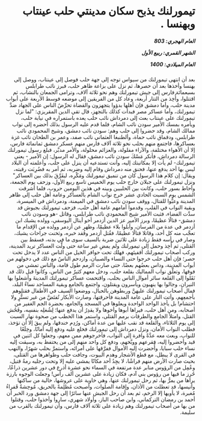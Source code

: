 <h1 dir="rtl">تيمورلنك يذبح سكان مدينتي حلب عينتاب وبهنسا .</h1>

<h5 dir="rtl">العام الهجري:  803

الشهر القمري: ربيع الأول

العام الميلادي: 1400</h5>

<p dir="rtl">بعد أن انتهى تيمورلنك من سيواس توجه إلى جهة حلب فوصل إلى عينتاب، ووصل إلى بهنسا وأخذها بعد أن حصرها، ثم نزل على بزاعة ظاهر حلب، فبرز نائب طرابلس بسبعمائة فارس إلى جيش تيمورلنك وهم نحو ثلاثة آلاف، وترامى الجمعان بالنشاب، ثم اقتتلوا، وأُخِذ من التتار أربعة، وعاد كل من الفريقين إلى موضعه فوسط الأربعة على أبواب مدينة حلب، وأما دمشق فإن أهلها بدؤوا يتجهزون والقضاة تحرِّضُ الناس على الجهاد ضدَّ تيمورلنك، وأما عساكر مصر فبدأت كذلك بالتجهز، قال تقي الدين المقريزي: "لما نزل تيمورلنك على عينتاب بعث إلى دمرداش نائب حلب يعده باستمراره في نيابة حلب، ويأمره بمسك الأمير سودن نائب الشام، فلما قدم عليه الرسول بذلك أحضره إلى نواب ممالك الشام، وقد حضروا إلى حلب وهم: سودن نائب دمشق، وشيخ المحمودي نائب طرابلس، ودقماق نائب حماة، وألطنبغا العثماني نائب صفد، وعمر بن الطحان نائب غزة بعساكرها، فاجتمع منهم بحلب نحو ثلاثة آلاف فارس منهم عسكر دمشق ثمانمائة فارس، إلا أن الأهواء مختلفة، والآراء مفلولة، والعزائم محلولة، والأمر مدبَّر، فبلغ رسول تيمورلنك الرسالة دمرداش، فأنكر مَسْكَ سودن نائب دمشق، فقال له الرسول: إن الأمير - يعني تيمورلنك- لم يأت إلا بمكاتبتك إليه، وأنت تستدعيه أن ينزل على حلب، وأعلمته أن البلاد ليس بها أحد يدفع عنها، فحنق منه دمرداش وقام إليه وضربه، ثم أمر به فضُرِبَت رقبته، ويقال: إن كلام هذا الرسول كان من تنميق تيمورلنك ومَكْرِه، ليفَرِّقَ بذلك بين العساكر" ونزل تيمورلنك على جبلان خارج حلب يوم الخميس تاسع ربيع الأول، وزحف يوم الجمعة، وأحاط بسور حلب، وكانت بين الحلبيين وبينه في هذين اليومين حروب، فلما أشرقت الشمس يوم السبت الحادي عشر خرج نواب الشام بالعساكر وعامة أهل حلب إلى ظاهر المدينة وعبُّوا للقتال، ووقف سودن نائب دمشق في الميمنة، ودمرداش في الميسرة، وبقية النواب في القلب، وقدموا أمامهم عامة أهل حلب، فزحف تيمورلنك بجيوش قد سدَّت الفضاء، فثبت الأمير شيخ المحمودي نائب طرابلس، وقاتل -هو وسودن نائب دمشق- قتالًا عظيمًا، وبرز الأمير عز الدين أزدمر أخو أينال اليوسفي، وولده يشبك ابن أزدمر في عدة من الفرسان، وأبلوا بلاء عظيمًا، وظهر عن أزدمر وولده من الإقدام ما تعجَّب منه كل أحد، وقاتلا قتالًا عظيمًا، فقُتل أزدمر وفُقد خبره، وثخنت جراحات يشبك، وصار في رأسه فقط زيادة على ثلاثين ضربة بالسيف سوى ما في بدنه، فسقط بين القتلى، ثم أُخِذ وحمل إلى تيمورلنك ولم يمضِ غير ساعة حتى ولَّت العساكر تريد المدينة، وركب أصحاب تيمورلنك أقفيتَهم، فهلك تحت حوافر الخيل من الناس عدد لا يدخل تحت حصر؛ فإن أهل حلب خرجوا حتى النساء والصبيان، وازدحم الناسُ مع ذلك في دخولهم من أبواب المدينة، وداس بعضُهم بعضًا، حتى صارت الرمم طول قامة، والناس تمشي من فوقها، وتعلَّق نواب المماليك بقلعة حلب، ودخل معهم كثيرٌ من الناس، وكانوا قبل ذلك قد نَقَلوا إلى القلعة سائر أموال الناس بحلب، واقتحمت عساكر تيمورلنك المدينةَ وأشعلوا بها النيران، وجالوا بها ينهبون ويأسرون ويقتلون، واجتمع بالجامع وبقية المساجد نساءُ البلد، فمال أصحاب تيمورلنك عليهنَّ وربطوهن بالحبال، ووضعوا السيف في الأطفال فقتلوهم بأجمعِهم، وأتت النار على عامة المدينة فأحرقتها، وصارت الأبكار تُفتَضَّ من غير تستُّرٍ ولا احتشام! بل يأخذ الواحد الواحدة ويعلوها في المسجد والجامع، بحضرة الجم الغفير من أصحابه، ومن أهل حلب، فيراها أبوها وأخوها ولا يقدِرُ أن يدفع عنها؛ لِشُغلِه بنفسِه، وفَحُش القتل، وامتلأ الجامع والطرقات برمم القتلى، واستمر هذا الخطب من صحوة نهار السبت إلى يوم الثلاثاء، والقلعة قد نقب عليها من عدة أماكن، ورُدِم خندقها، ولم يبقَ إلا أن تؤخذ، فطلب النواب الأمان، ونزل دمرداش إلى تيمورلنك فخلع عليه ودفع إليه أمانًا، وخِلَعًا للنواب، وبعث معه عدَّةً وافرة إلى النواب، فأخرجوهم ممن معهم، وجعلوا كل اثنين في قيد وأحضروا إليه، فقرعهم ووبَّخهم، ودفع كل واحد منهم إلى من يحتفظ به، وسيقت إليه نساء حلب سبايا، وأُحضرت إليه الأموال ففرَّقها على أمرائه، واستمرَّ بحلب شهرًا، والنهب في القرى لا يبطل، مع قطع الأشجار وهدم البيوت، وجافت حلب وظواهرها من القتلى، بحيث صارت الأرض منهم فراشًا، لا يجِدُ أحد مكانًا يمشي عليه إلا وتحت رجليه رمةُ قتيل، وعُمِل من الرؤوس منابر عدة مرتفعة في السماء نحو عشرة أذرع في دور عشرين ذراعًا، حُرِز ما فيها من رؤوس بني آدم، فكان زيادة على عشرين ألف رأس! وجعلت الوجوه بارزة يراها من يمرُّ بها، ثم رحل تيمورلنك عنها، وهي خاوية على عروشها، خالية من ساكنها وأنيسها، قد تعطلت من الأذان، وإقامة الصلوات، وأصبحت مُظلِمةً بالحريق، مُوحِشةٌ قَفراءُ مُغبرة، لا يأويها إلا الرخم، ثم بعد أن رحل الجيش عنها سائرًا إلى جهة دمشق ورد الخبر أن أحمد بن رمضان التركماني، وابن صاحب الباز، وأولاد شهري، ساروا وأخذوا حلب، وقتلوا من بها من أصحاب تيمورلنك وهم زيادة على ثلاثة آلاف فارس، وأن تيمورلنك بالقرب من سليمة.</p></br>
